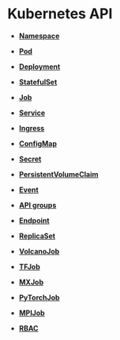 # Kubernetes API<a name="cci_02_3000"></a>

-   **[Namespace](Namespace.md)**  

-   **[Pod](Pod.md)**  

-   **[Deployment](Deployment.md)**  

-   **[StatefulSet](StatefulSet.md)**  

-   **[Job](Job.md)**  

-   **[Service](Service.md)**  

-   **[Ingress](Ingress.md)**  

-   **[ConfigMap](ConfigMap.md)**  

-   **[Secret](Secret.md)**  

-   **[PersistentVolumeClaim](PersistentVolumeClaim.md)**  

-   **[Event](Event.md)**  

-   **[API groups](API-groups.md)**  

-   **[Endpoint](Endpoint.md)**  

-   **[ReplicaSet](ReplicaSet.md)**  

-   **[VolcanoJob](VolcanoJob.md)**  

-   **[TFJob](TFJob.md)**  

-   **[MXJob](MXJob.md)**  

-   **[PyTorchJob](PyTorchJob.md)**  

-   **[MPIJob](MPIJob.md)**  

-   **[RBAC](RBAC.md)**  


